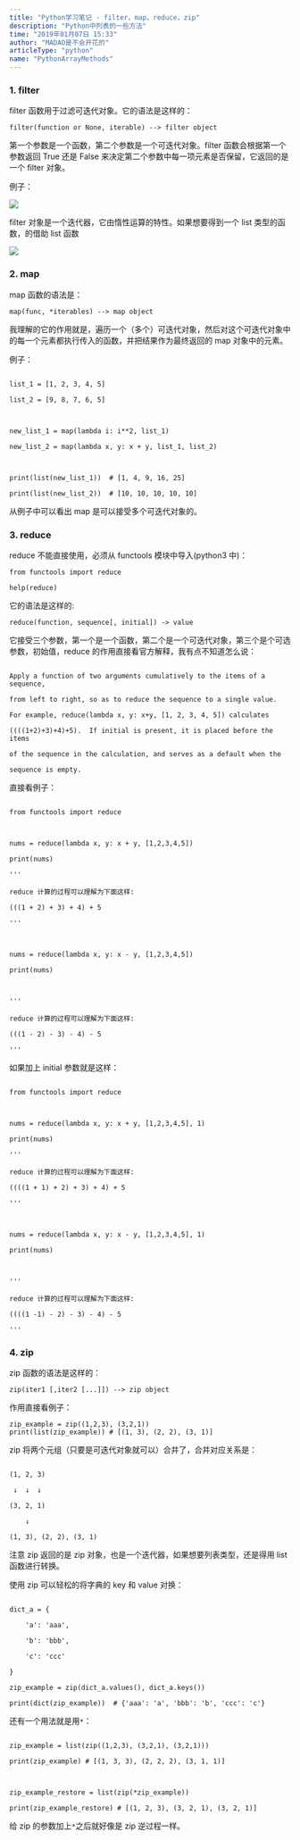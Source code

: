```yaml
---
title: "Python学习笔记 - filter，map，reduce，zip"
description: "Python中列表的一些方法"
time: "2019年01月07日 15:33"
author: "MADAO是不会开花的"
articleType: "python"
name: "PythonArrayMethods"
---
```


### 1. filter

filter 函数用于过滤可迭代对象。它的语法是这样的：

```
filter(function or None, iterable) --> filter object
```

第一个参数是一个函数，第二个参数是一个可迭代对象。filter 函数会根据第一个参数返回 True 还是 False 来决定第二个参数中每一项元素是否保留，它返回的是一个 filter 对象。

例子：

![](/caisr.github.io/articlesImages/python/array_methods/image.png)

filter 对象是一个迭代器，它由惰性运算的特性。如果想要得到一个 list 类型的函数，的借助 list 函数

![](/caisr.github.io/articlesImages/python/array_methods/image1.png)

### 2. map

map 函数的语法是：

```
map(func, *iterables) --> map object
```

我理解的它的作用就是，遍历一个（多个）可迭代对象，然后对这个可迭代对象中的每一个元素都执行传入的函数，并把结果作为最终返回的 map 对象中的元素。

例子：

```

list_1 = [1, 2, 3, 4, 5]

list_2 = [9, 8, 7, 6, 5]



new_list_1 = map(lambda i: i**2, list_1)

new_list_2 = map(lambda x, y: x + y, list_1, list_2)



print(list(new_list_1))  # [1, 4, 9, 16, 25]

print(list(new_list_2))  # [10, 10, 10, 10, 10]

```

从例子中可以看出 map 是可以接受多个可迭代对象的。

### 3. reduce

reduce 不能直接使用，必须从 functools 模块中导入(python3 中)：

```
from functools import reduce

help(reduce)
```

它的语法是这样的:

```
reduce(function, sequence[, initial]) -> value
```

它接受三个参数，第一个是一个函数，第二个是一个可迭代对象，第三个是个可选参数，初始值，reduce 的作用直接看官方解释，我有点不知道怎么说：

```

Apply a function of two arguments cumulatively to the items of a sequence,

from left to right, so as to reduce the sequence to a single value.

For example, reduce(lambda x, y: x+y, [1, 2, 3, 4, 5]) calculates

((((1+2)+3)+4)+5).  If initial is present, it is placed before the items

of the sequence in the calculation, and serves as a default when the

sequence is empty.

```

直接看例子：

```

from functools import reduce



nums = reduce(lambda x, y: x + y, [1,2,3,4,5])

print(nums)

'''

reduce 计算的过程可以理解为下面这样:

(((1 + 2) + 3) + 4) + 5

'''



nums = reduce(lambda x, y: x - y, [1,2,3,4,5])

print(nums)



'''

reduce 计算的过程可以理解为下面这样:

(((1 - 2) - 3) - 4) - 5

'''

```

如果加上 initial 参数就是这样：

```

from functools import reduce



nums = reduce(lambda x, y: x + y, [1,2,3,4,5], 1)

print(nums)

'''

reduce 计算的过程可以理解为下面这样:

((((1 + 1) + 2) + 3) + 4) + 5

'''



nums = reduce(lambda x, y: x - y, [1,2,3,4,5], 1)

print(nums)



'''

reduce 计算的过程可以理解为下面这样:

((((1 -1) - 2) - 3) - 4) - 5

'''

```

### 4. zip

zip 函数的语法是这样的：

```
zip(iter1 [,iter2 [...]]) --> zip object
```

作用直接看例子：

```
zip_example = zip((1,2,3), (3,2,1))
print(list(zip_example)) # [(1, 3), (2, 2), (3, 1)]
```

zip 将两个元组（只要是可迭代对象就可以）合并了，合并对应关系是：

```

(1, 2, 3)

 ↓  ↓  ↓

(3, 2, 1)

    ↓

(1, 3), (2, 2), (3, 1)

```

注意 zip 返回的是 zip 对象，也是一个迭代器，如果想要列表类型，还是得用 list 函数进行转换。

使用 zip 可以轻松的将字典的 key 和 value 对换：

```

dict_a = {

    'a': 'aaa',

    'b': 'bbb',

    'c': 'ccc'

}

zip_example = zip(dict_a.values(), dict_a.keys())

print(dict(zip_example))  # {'aaa': 'a', 'bbb': 'b', 'ccc': 'c'}

```

还有一个用法就是用`*`：


```

zip_example = list(zip((1,2,3), (3,2,1), (3,2,1)))

print(zip_example) # [(1, 3, 3), (2, 2, 2), (3, 1, 1)]



zip_example_restore = list(zip(*zip_example))

print(zip_example_restore) # [(1, 2, 3), (3, 2, 1), (3, 2, 1)]

```

给 zip 的参数加上`*`之后就好像是 zip 逆过程一样。
